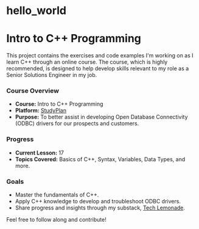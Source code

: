 # hello_world
# Intro to C++ Programming

This project contains the exercises and code examples I'm working on as I learn C++ through an online course. The course, which is highly recommended, is designed to help develop skills relevant to my role as a Senior Solutions Engineer in my job.

### Course Overview
- **Course:** Intro to C++ Programming
- **Platform:** [StudyPlan](https://www.studyplan.dev/intro-to-programming/)
- **Purpose:** To better assist in developing Open Database Connectivity (ODBC) drivers for our prospects and customers.

### Progress
- **Current Lesson:** 17
- **Topics Covered:** Basics of C++, Syntax, Variables, Data Types, and more.

### Goals
- Master the fundamentals of C++.
- Apply C++ knowledge to develop and troubleshoot ODBC drivers.
- Share progress and insights through my substack, [Tech Lemonade](https://datalemonade.substack.com/).

Feel free to follow along and contribute!
